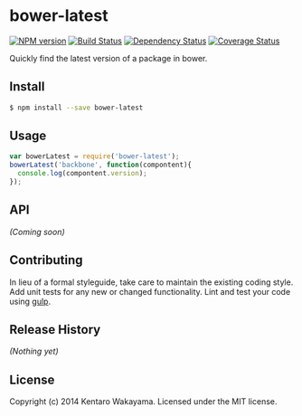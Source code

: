 # bower-latest 
[![NPM version][npm-image]][npm-url] [![Build Status][travis-image]][travis-url] [![Dependency Status][daviddm-url]][daviddm-image] [![Coverage Status][coveralls-image]][coveralls-url]

Quickly find the latest version of a package in bower.

## Install

```bash
$ npm install --save bower-latest
```


## Usage

```javascript
var bowerLatest = require('bower-latest');
bowerLatest('backbone', function(compontent){
  console.log(compontent.version);
});
```

## API

_(Coming soon)_


## Contributing

In lieu of a formal styleguide, take care to maintain the existing coding style. Add unit tests for any new or changed functionality. Lint and test your code using [gulp](http://gulpjs.com/).


## Release History

_(Nothing yet)_


## License

Copyright (c) 2014 Kentaro Wakayama. Licensed under the MIT license.



[npm-url]: https://npmjs.org/package/bower-latest
[npm-image]: https://badge.fury.io/js/bower-latest.svg
[travis-url]: https://travis-ci.org/kwakayama/bower-latest
[travis-image]: https://travis-ci.org/kwakayama/bower-latest.svg?branch=master
[daviddm-url]: https://david-dm.org/kwakayama/bower-latest.svg?theme=shields.io
[daviddm-image]: https://david-dm.org/kwakayama/bower-latest
[coveralls-url]: https://coveralls.io/r/kwakayama/bower-latest?branch=master
[coveralls-image]: https://coveralls.io/repos/kwakayama/bower-latest/badge.png?branch=master
